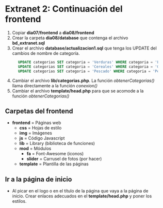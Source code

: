 Extranet 2: Continuación del frontend
=====================================

  1. Copiar **dia07/frontend** a **dia08/frontend**
  2. Crear la carpeta **dia08/database** que contenga el archivo **bd_extranet.sql**
  3. Crear el archivo **database/actualizacion1.sql** que tenga los UPDATE del cambios de nombre de categoría.
```sql
      UPDATE categorias SET categoria = 'Verduras' WHERE categoria = 'Frutas/Verduras';
      UPDATE categorias SET categoria = 'Cereales' WHERE categoria = 'Granos/Cereales';
      UPDATE categorias SET categoria = 'Pescado' WHERE categoria = 'Pescado/Marisco';
```      
  4. Cambiar el archivo **lib/categorias.php**. La función *obtenerCategorias()* llama directamente a la función *conexion()*
  5. Cambiar el archivo **template/head.php** para que se acomode a la función *obtenerCategorias()*

## Carpetas del frontend

  - **frontend** = Páginas web
    - **css** = Hojas de estilo
    - **img** = Imágenes
    - **js** = Código Javascript
    - **lib** = Library (biblioteca de funciones)
    - **mod** = Módulos
      - **fa** = Font-Awesome (iconos)
      - **slider** = Carrusel de fotos (por hacer)
    - **template** = Plantilla de las páginas

## Ir a la página de inicio

  - Al picar en el logo o en el título de la página que vaya a la página de inicio. Crear enlaces adecuados en el **template/head.php** y poner los estilos.
